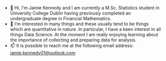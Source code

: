 - 👋 Hi, I'm Jamie Kennedy and I am currently a M.Sc. Statistics student in University College Dublin having previously completed an undergraduate degree in Financial Mathematics.
- 👀 I’m interested in many things and these usually tend to be things which are quantitative in nature. In particular, I have a keen interest in all things Data Science. At the moment I am really enjoying learning about the importance of collecting and preparing data for analysis.
- 📫 It is possible to reach me at the following email address: jamie.kennedy01@outlook.com


